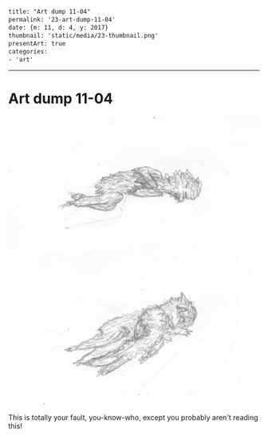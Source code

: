 
    title: "Art dump 11-04"
    permalink: '23-art-dump-11-04'
    date: {m: 11, d: 4, y: 2017}
    thumbnail: 'static/media/23-thumbnail.png'
    presentArt: true
    categories:
    - 'art'

---

# Art dump 11-04

![Resting alone is comfortable..](static/media/23-prequel-rest.png)
![OKAY BUT THIS IS CUTE](static/media/23-totally-your-fault.png)

This is totally your fault, you-know-who, except you probably aren't reading this!
